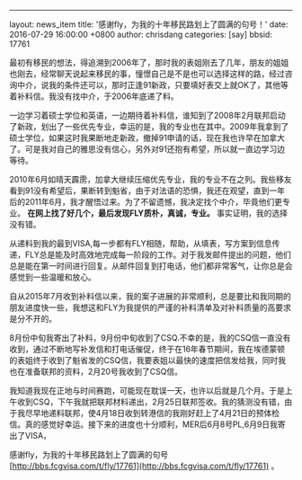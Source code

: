 ---
layout: news_item
title: '感谢fly，为我的十年移民路划上了圆满的句号！'
date: 2016-07-29 16:00:00 +0800
author: chrisdang
categories: [say]
bbsid: 17761

最初有移民的想法，得追溯到2006年了，那时我的表姐刚去了几年，朋友的姐姐也刚去，经常聊天说起来移民的事，憧憬自己是不是也可以选择这样的路，经过咨询中介，说我的条件还可以，那时正逢91新政，只要填好表交上就OK了，其他等着补料信。我没有找中介，于2006年底递了料。

一边学习着硕士学位和英语，一边期待着补料信，谁知到了2008年2月联邦启动了新政，划出了一些优先专业，幸运的是，我的专业也在其中。2009年我拿到了硕士学位，如果这时我果断地走新政，撤掉91申请的话，现在我也许早在加拿大了。可是我对自己的雅思没有信心，另外对91还抱有希望，所以就一直边学习边等待。

2010年6月如晴天霹雳，加拿大继续压缩优先专业，我的专业不在之列。我些移友看到91没有希望后，果断转到魁省，由于对法语的恐惧，我还在观望，直到一年后的2011年6月，我才醒悟过来。为了不留遗憾，我决定找个中介，毕竟他们更专业。 **在网上找了好几个，最后发现FLY质朴，真诚，专业。** 事实证明，我的选择没有错。

从递料到我的最到VISA,每一步都有FLY相随，帮助，从填表，写方案到信息传递，FLY总是能及时高效地完成每一阶段的工作。对于我发邮件提出的问题，他们总是能在第一时间进行回复。从邮件回复到打电话，他们都非常客气，让你总是会感觉到一些温暖和放心。

自从2015年7月收到补料信以来，我的案子进展的非常顺利，总是要比和我同期的朋友进度快一些，我想这和FLY为我提供的严谨的补料清单及对补料质量的高要求是分不开的。

8月份中旬我寄出了补料，9月份中旬收到了CSQ.不幸的是，我的CSQ信一直没有收到，通过不断地写补发信和打电话催促，终于在16年春节期间，我在埃德蒙顿的表姐终于收到了魁省发的CSQ信，我要表姐以最快的速度把信发给我，同时我也在准备联邦的资料，2月20号我收到了CSQ信。

我知道我现在正地与时间赛跑，可能现在耽误一天，也许以后就是几个月。于是上午收到CSQ，下午我就把联邦材料递出，2月25日联邦签收。我的猜测没有错，由于我尽早地递料联邦，使4月18日收到转港信的我刚好赶上了4月21日的预体检信。真的感觉好幸运。接下来的进度也十分顺利，MER后6月8号PL,6月9日我寄出了VISA，

感谢fly，为我的十年移民路划上了圆满的句号 [http://bbs.fcgvisa.com/t/fly/17761](http://bbs.fcgvisa.com/t/fly/17761) 。